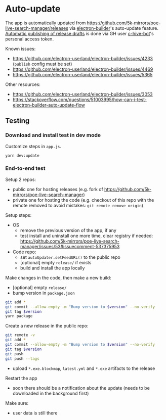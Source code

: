# Auto-update

The app is automatically updated from https://github.com/5k-mirrors/poe-live-search-manager/releases via [electron-builder](https://github.com/electron-userland/electron-builder)'s auto-update feature. [Automatic publishing of release drafts](https://www.electron.build/configuration/publish) is done via GH user [c-hive-bot](https://github.com/c-hive-bot)'s personal access token.

Known issues:
- https://github.com/electron-userland/electron-builder/issues/4233 (`publish` config must be set)
- https://github.com/electron-userland/electron-builder/issues/4469
- https://github.com/electron-userland/electron-builder/issues/5365

Other resources:
- https://github.com/electron-userland/electron-builder/issues/3053
- https://stackoverflow.com/questions/51003995/how-can-i-test-electron-builder-auto-update-flow

## Testing

### Download and install test in dev mode

Customize steps in `app.js`.

```sh
yarn dev:update
```

### End-to-end test

Setup 2 repos:
- public one for hosting releases (e.g. fork of https://github.com/5k-mirrors/poe-live-search-manager)
- private one for hosting the code (e.g. checkout of this repo with the remote removed to avoid mistakes: `git remote remove origin`)

Setup steps:
- OS
  - remove the previous version of the app, if any
  - test install and uninstall one more time, clear registry if needed: https://github.com/5k-mirrors/poe-live-search-manager/issues/53#issuecomment-537375953
- Code repo:
  - set `autoUpdater.setFeedURL()` to the public repo
  - [optional] empty `release/` if exists
  - build and install the app locally

Make changes in the code, then make a new build:

- [optional] empty `release/`
- bump version in `package.json`
```sh
git add *
git commit --allow-empty -m "Bump version to $version" --no-verify
git tag $version
yarn package
```

Create a new release in the public repo:

```sh
git remote -v
git add *
git commit --allow-empty -m "Bump version to $version" --no-verify
git tag $version
git push
git push --tags
```

- upload `*.exe.blockmap`, `latest.yml` and `*.exe` artifacts to the release

Restart the app

- soon there should be a notification about the update (needs to be downloaded in the background first)

Make sure:

- user data is still there

